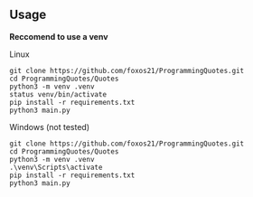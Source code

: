 ## Usage

**Reccomend to use a venv**

Linux
```
git clone https://github.com/foxos21/ProgrammingQuotes.git
cd ProgrammingQuotes/Quotes
python3 -m venv .venv
status venv/bin/activate
pip install -r requirements.txt
python3 main.py
```
Windows
(not tested)
```
git clone https://github.com/foxos21/ProgrammingQuotes.git
cd ProgrammingQuotes/Quotes
python3 -m venv .venv
.\venv\Scripts\activate
pip install -r requirements.txt
python3 main.py
```
